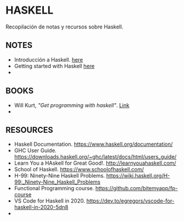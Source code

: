 # HASKELL

Recopilación de notas y recursos sobre Haskell.



## NOTES

- Introducción a Haskell. [here](./notes/00_Introduccion_haskell.md) 
- Getting started with Haskell [here](./notes/01_Pimeros_pasos.md)
- 



## BOOKS

- Will Kurt, *"Get programming with haskell"*. [Link](https://www.manning.com/books/get-programming-with-haskell)
- 



## RESOURCES

- Haskell Documentation. https://www.haskell.org/documentation/
- GHC User Guide. https://downloads.haskell.org/~ghc/latest/docs/html/users_guide/
- Learn You a HAskell for Great Good!. http://learnyouahaskell.com/
- School of Haskell. https://www.schoolofhaskell.com/
- H-99: Ninety-Nine Haskell Problems. https://wiki.haskell.org/H-99:_Ninety-Nine_Haskell_Problems
- Functional Programming course. https://github.com/bitemyapp/fp-course
- VS Code for Haskell in 2020. https://dev.to/egregors/vscode-for-haskell-in-2020-5dn8
- 